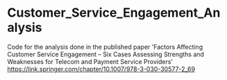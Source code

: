 # Customer_Service_Engagement_Analysis
Code for the analysis done in the published paper 'Factors Affecting Customer Service Engagement – Six Cases Assessing Strengths and Weaknesses for Telecom and Payment Service Providers' https://link.springer.com/chapter/10.1007/978-3-030-30577-2_69

